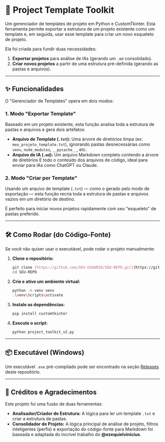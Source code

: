 # 🧰 Project Template Toolkit

Um gerenciador de templates de projeto em Python e CustomTkinter. Esta ferramenta permite exportar a estrutura de um projeto existente como um template e, em seguida, usar esse template para criar um novo esqueleto de projeto.

Ela foi criada para fundir duas necessidades:
1.  **Exportar projetos** para análise de IAs (gerando um `.md` consolidado).
2.  **Criar novos projetos** a partir de uma estrutura pré-definida (gerando as pastas e arquivos).

---

## ✨ Funcionalidades

O "Gerenciador de Templates" opera em dois modos:

### 1. Modo "Exportar Template"
Baseado em um projeto existente, esta função analisa toda a estrutura de pastas e arquivos e gera dois artefatos:

* **Arquivo de Template (`.txt`):** Uma árvore de diretórios limpa (ex: `meu_projeto_template.txt`), ignorando pastas desnecessárias como `venv`, `node_modules`, `__pycache__`, etc.
* **Arquivo de IA (`.md`):** Um arquivo Markdown completo contendo a árvore de diretórios E todo o conteúdo dos arquivos de código, ideal para enviar para IAs como ChatGPT ou Claude.

### 2. Modo "Criar por Template"
Usando um arquivo de template (`.txt`) — como o gerado pelo modo de exportação — esta função recria toda a estrutura de pastas e arquivos vazios em um diretório de destino.

É perfeito para iniciar novos projetos rapidamente com seu "esqueleto" de pastas preferido.

---

## 🛠️ Como Rodar (do Código-Fonte)

Se você não quiser usar o executável, pode rodar o projeto manualmente:

1.  **Clone o repositório:**
    ```bash
    git clone [https://github.com/SEU-USUARIO/SEU-REPO.git](https://github.com/SEU-USUARIO/SEU-REPO.git)
    cd SEU-REPO
    ```

2.  **Crie e ative um ambiente virtual:**
    ```bash
    python -m venv venv
    .\venv\Scripts\activate
    ```

3.  **Instale as dependências:**
    ```bash
    pip install customtkinter
    ```

4.  **Execute o script:**
    ```bash
    python project_toolkit_v2.py
    ```

---

## 📦 Executável (Windows)

Um executável `.exe` pré-compilado pode ser encontrado na seção [Releases](https://github.com/SEU-USUARIO/SEU-REPO/releases) deste repositório.

---

## 🌟 Créditos e Agradecimentos

Este projeto foi uma fusão de duas ferramentas:

* **Analisador/Criador de Estrutura:** A lógica para ler um template `.txt` e criar a estrutura de pastas.
* **Consolidador de Projeto:** A lógica principal de análise de projeto, filtros inteligentes (perfis) e exportação do código-fonte para Markdown foi baseada e adaptada do incrível trabalho do **@ezequielvinicius**.
